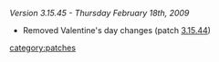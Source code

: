 _Version 3.15.45 - Thursday February 18th, 2009_

- Removed Valentine's day changes (patch
  [3.15.44](3.md.15.44 "wikilink"))

[category:patches](category:patches.md "wikilink")
